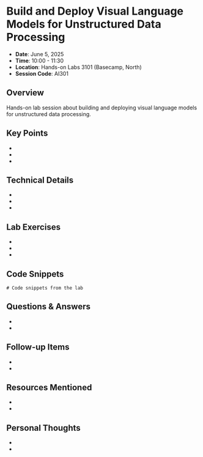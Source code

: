 # Build and Deploy Visual Language Models for Unstructured Data Processing

- **Date**: June 5, 2025
- **Time**: 10:00 - 11:30
- **Location**: Hands-on Labs 3101 (Basecamp, North)
- **Session Code**: AI301

## Overview

Hands-on lab session about building and deploying visual language models for unstructured data processing.

## Key Points

- 
- 
- 

## Technical Details

- 
- 
- 

## Lab Exercises

- 
- 
- 

## Code Snippets

```
# Code snippets from the lab

```

## Questions & Answers

- 
- 

## Follow-up Items

- 
- 

## Resources Mentioned

- 
- 

## Personal Thoughts

- 
-

